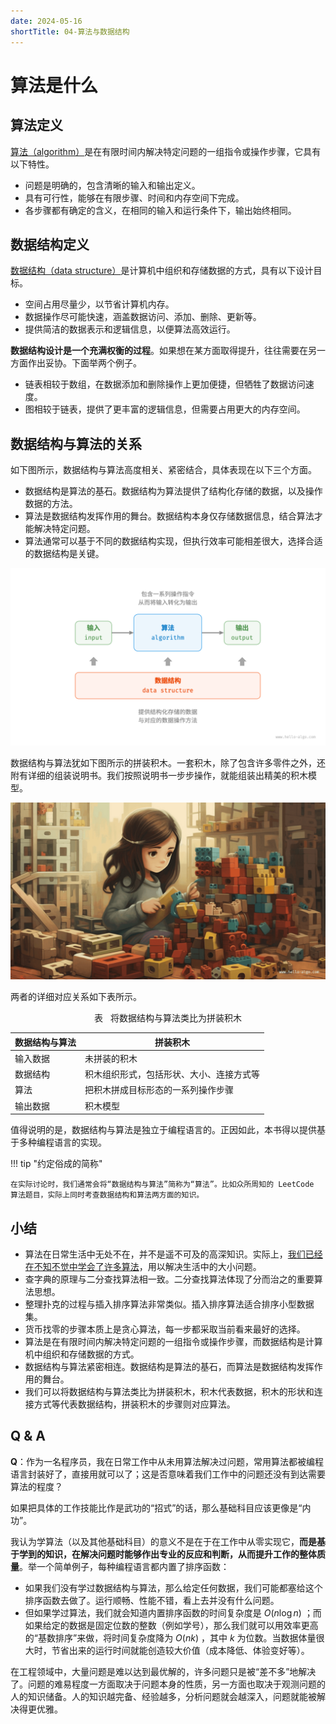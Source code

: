 ```yaml
---
date: 2024-05-16
shortTitle: 04-算法与数据结构
---
```




# 算法是什么

## 算法定义

<u>算法（algorithm）</u>是在有限时间内解决特定问题的一组指令或操作步骤，它具有以下特性。

- 问题是明确的，包含清晰的输入和输出定义。
- 具有可行性，能够在有限步骤、时间和内存空间下完成。
- 各步骤都有确定的含义，在相同的输入和运行条件下，输出始终相同。

## 数据结构定义

<u>数据结构（data structure）</u>是计算机中组织和存储数据的方式，具有以下设计目标。

- 空间占用尽量少，以节省计算机内存。
- 数据操作尽可能快速，涵盖数据访问、添加、删除、更新等。
- 提供简洁的数据表示和逻辑信息，以便算法高效运行。

**数据结构设计是一个充满权衡的过程**。如果想在某方面取得提升，往往需要在另一方面作出妥协。下面举两个例子。

- 链表相较于数组，在数据添加和删除操作上更加便捷，但牺牲了数据访问速度。
- 图相较于链表，提供了更丰富的逻辑信息，但需要占用更大的内存空间。

## 数据结构与算法的关系

如下图所示，数据结构与算法高度相关、紧密结合，具体表现在以下三个方面。

- 数据结构是算法的基石。数据结构为算法提供了结构化存储的数据，以及操作数据的方法。
- 算法是数据结构发挥作用的舞台。数据结构本身仅存储数据信息，结合算法才能解决特定问题。
- 算法通常可以基于不同的数据结构实现，但执行效率可能相差很大，选择合适的数据结构是关键。

![数据结构与算法的关系](./HelloAlgo.assets/relationship_between_data_structure_and_algorithm.png)

数据结构与算法犹如下图所示的拼装积木。一套积木，除了包含许多零件之外，还附有详细的组装说明书。我们按照说明书一步步操作，就能组装出精美的积木模型。

![拼装积木](./HelloAlgo.assets/assembling_blocks.png)

两者的详细对应关系如下表所示。

<p align="center"> 表 <id> &nbsp; 将数据结构与算法类比为拼装积木 </p>

| 数据结构与算法 | 拼装积木                                 |
| -------------- | ---------------------------------------- |
| 输入数据       | 未拼装的积木                             |
| 数据结构       | 积木组织形式，包括形状、大小、连接方式等 |
| 算法           | 把积木拼成目标形态的一系列操作步骤       |
| 输出数据       | 积木模型                                 |

值得说明的是，数据结构与算法是独立于编程语言的。正因如此，本书得以提供基于多种编程语言的实现。

!!! tip "约定俗成的简称"

    在实际讨论时，我们通常会将“数据结构与算法”简称为“算法”。比如众所周知的 LeetCode 算法题目，实际上同时考查数据结构和算法两方面的知识。





## 小结

- 算法在日常生活中无处不在，并不是遥不可及的高深知识。实际上，<u>我们已经在不知不觉中学会了许多算法</u>，用以解决生活中的大小问题。
- 查字典的原理与二分查找算法相一致。二分查找算法体现了分而治之的重要算法思想。
- 整理扑克的过程与插入排序算法非常类似。插入排序算法适合排序小型数据集。
- 货币找零的步骤本质上是贪心算法，每一步都采取当前看来最好的选择。
- 算法是在有限时间内解决特定问题的一组指令或操作步骤，而数据结构是计算机中组织和存储数据的方式。
- 数据结构与算法紧密相连。数据结构是算法的基石，而算法是数据结构发挥作用的舞台。
- 我们可以将数据结构与算法类比为拼装积木，积木代表数据，积木的形状和连接方式等代表数据结构，拼装积木的步骤则对应算法。

## Q & A

**Q**：作为一名程序员，我在日常工作中从未用算法解决过问题，常用算法都被编程语言封装好了，直接用就可以了；这是否意味着我们工作中的问题还没有到达需要算法的程度？

如果把具体的工作技能比作是武功的“招式”的话，那么基础科目应该更像是“内功”。

我认为学算法（以及其他基础科目）的意义不是在于在工作中从零实现它，**而是基于学到的知识，在解决问题时能够作出专业的反应和判断，从而提升工作的整体质量**。举一个简单例子，每种编程语言都内置了排序函数：

- 如果我们没有学过数据结构与算法，那么给定任何数据，我们可能都塞给这个排序函数去做了。运行顺畅、性能不错，看上去并没有什么问题。
- 但如果学过算法，我们就会知道内置排序函数的时间复杂度是 $O(n \log n)$ ；而如果给定的数据是固定位数的整数（例如学号），那么我们就可以用效率更高的“基数排序”来做，将时间复杂度降为 $O(nk)$ ，其中 $k$ 为位数。当数据体量很大时，节省出来的运行时间就能创造较大价值（成本降低、体验变好等）。

在工程领域中，大量问题是难以达到最优解的，许多问题只是被“差不多”地解决了。问题的难易程度一方面取决于问题本身的性质，另一方面也取决于观测问题的人的知识储备。人的知识越完备、经验越多，分析问题就会越深入，问题就能被解决得更优雅。







